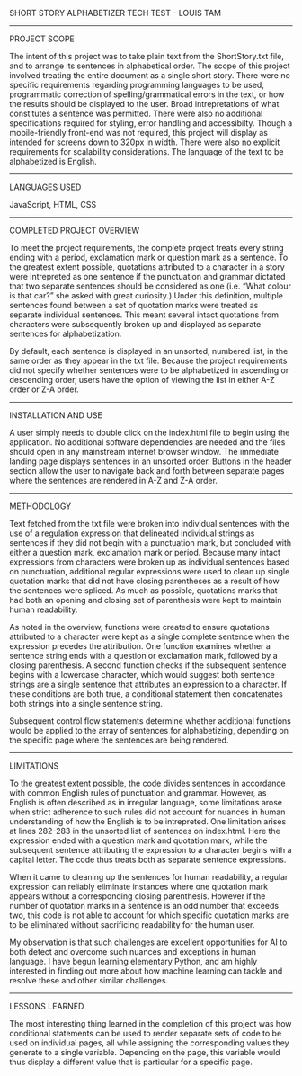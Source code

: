 SHORT STORY ALPHABETIZER 
TECH TEST - LOUIS TAM 

*************************
PROJECT SCOPE

The intent of this project was to take plain text from the ShortStory.txt file, and to arrange its sentences in alphabetical order. The scope of this project involved treating the entire document as a single short story. There were no specific requirements regarding programming languages to be used, programmatic correction of spelling/grammatical errors in the text, or how the results should be displayed to the user. Broad intrepretations of what constitutes a sentence was permitted. There were also no additional specifications required for styling, error handling and accessibilty. Though a mobile-friendly front-end was not required, this project will display as intended for screens down to 320px in width. There were also no explicit requirements for scalability considerations. The language of the text to be alphabetized is English. 


*************************
LANGUAGES USED

JavaScript, HTML, CSS


*************************
COMPLETED PROJECT OVERVIEW 

To meet the project requirements, the complete project treats every string ending with a period, exclamation mark or question mark as a sentence. To the greatest extent possible, quotations attributed to a character in a story were intrepreted as one sentence if the punctuation and grammar dictated that two separate sentences should be considered as one (i.e. “What colour is that car?” she asked with great curiosity.) Under this definition, multiple sentences found between a set of quotation marks were treated as separate individual sentences. This meant several intact quotations from characters were subsequently broken up and displayed as separate sentences for alphabetization. 

By default, each sentence is displayed in an unsorted, numbered list, in the same order as they appear in the txt file. Because the project requirements did not specify whether sentences were to be alphabetized in ascending or descending order, users have the option of viewing the list in either A-Z order or Z-A order. 


*************************
INSTALLATION AND USE 

A user simply needs to double click on the index.html file to begin using the application. No additional software dependencies are needed and the files should open in any mainstream internet browser window. The immediate landing page displays sentences in an unsorted order. Buttons in the header section allow the user to navigate back and forth between separate pages where the sentences are rendered in A-Z and Z-A order. 


*************************
METHODOLOGY 

Text fetched from the txt file were broken into individual sentences with the use of a regulation expression that delineated individual strings as sentences if they did not begin with a punctuation mark, but concluded with either a question mark, exclamation mark or period. Because many intact expressions from characters were broken up as individual sentences based on punctuation, additional regular expressions were used to clean up single quotation marks that did not have closing parentheses as a result of how the sentences were spliced. As much as possible, quotations marks that had both an opening and closing set of parenthesis were kept to maintain human readability. 

As noted in the overview, functions were created to ensure quotations attributed to a character were kept as a single complete sentence when the expression precedes the attribution. One function examines whether a sentence string ends with a question or exclamation mark, followed by a closing parenthesis. A second function checks if the subsequent sentence begins with a lowercase character, which would suggest both sentence strings are a single sentence that attributes an expression to a character. If these conditions are both true, a conditional statement then concatenates both strings into a single sentence string. 

Subsequent control flow statements determine whether additional functions would be applied to the array of sentences for alphabetizing, depending on the specific page where the sentences are being rendered. 

*************************
LIMITATIONS 

To the greatest extent possible, the code divides sentences in accordance with common English rules of punctuation and grammar. However, as English is often described as in irregular language, some limitations arose when strict adherence to such rules did not account for nuances in human understanding of how the English is to be intrepreted. One limitation arises at lines 282-283 in the unsorted list of sentences on index.html. Here the expression ended with a question mark and quotation mark, while the subsequent sentence attributing the expression to a character begins with a capital letter. The code thus treats both as separate sentence expressions. 

When it came to cleaning up the sentences for human readability, a regular expression can reliably eliminate instances where one quotation mark appears without a corresponding closing parenthesis. However if the number of quotation marks in a sentence is an odd number that exceeds two, this code is not able to account for which specific quotation marks are to be eliminated without sacrificing readability for the human user. 

My observation is that such challenges are excellent opportunities for AI to both detect and overcome such nuances and exceptions in human language. I have begun learning elementary Python, and am highly interested in finding out more about how machine learning can tackle and resolve these and other similar challenges. 


*************************
LESSONS LEARNED 

The most interesting thing learned in the completion of this project was how conditional statements can be used to render separate sets of code to be used on individual pages, all while assigning the corresponding values they generate to a single variable. Depending on the page, this variable would thus display a different value that is particular for a specific page. 